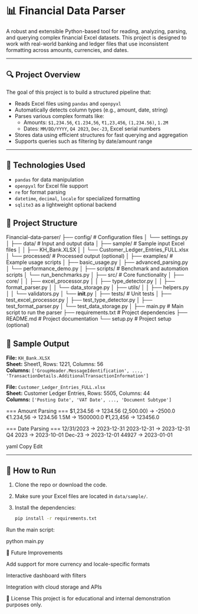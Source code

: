 # 📊 Financial Data Parser

A robust and extensible Python-based tool for reading, analyzing, parsing, and querying complex financial Excel datasets. This project is designed to work with real-world banking and ledger files that use inconsistent formatting across amounts, currencies, and dates.

---

## 🔍 Project Overview

The goal of this project is to build a structured pipeline that:

- Reads Excel files using `pandas` and `openpyxl`
- Automatically detects column types (e.g., amount, date, string)
- Parses various complex formats like:
  - Amounts: `$1,234.56`, `€1.234,56`, `₹1,23,456`, `(1,234.56)`, `1.2M`
  - Dates: `MM/DD/YYYY`, `Q4 2023`, `Dec-23`, Excel serial numbers
- Stores data using efficient structures for fast querying and aggregation
- Supports queries such as filtering by date/amount range

---

## 🧰 Technologies Used

- `pandas` for data manipulation  
- `openpyxl` for Excel file support  
- `re` for format parsing  
- `datetime`, `decimal`, `locale` for specialized formatting  
- `sqlite3` as a lightweight optional backend

## 📁 Project Structure
Financial-data-parser/
├── config/                         # Configuration files
│   └── settings.py
│
├── data/                           # Input and output data
│   ├── sample/                     # Sample input Excel files
│   │   ├── KH_Bank.XLSX
│   │   └── Customer_Ledger_Entries_FULL.xlsx
│   └── processed/                  # Processed output (optional)
│
├── examples/                       # Example usage scripts
│   ├── basic_usage.py
│   ├── advanced_parsing.py
│   └── performance_demo.py
│
├── scripts/                        # Benchmark and automation scripts
│   └── run_benchmarks.py
│
├── src/                            # Core functionality
│   ├── core/
│   │   ├── excel_processor.py
│   │   ├── type_detector.py
│   │   ├── format_parser.py
│   │   └── data_storage.py
│   ├── utils/
│   │   ├── helpers.py
│   │   └── validators.py
│   └── __init__.py
│
├── tests/                          # Unit tests
│   ├── test_excel_processor.py
│   ├── test_type_detector.py
│   ├── test_format_parser.py
│   └── test_data_storage.py
│
├── main.py                         # Main script to run the parser
├── requirements.txt                # Project dependencies
├── README.md                       # Project documentation
└── setup.py                        # Project setup (optional)



## 🧪 Sample Output

**File:** `KH_Bank.XLSX`  
**Sheet:** Sheet1, Rows: 1221, Columns: 56  
**Columns:** `['GroupHeader.MessageIdentification', ..., 'TransactionDetails.AdditionalTransactionInformation']`

**File:** `Customer_Ledger_Entries_FULL.xlsx`  
**Sheet:** Customer Ledger Entries, Rows: 5505, Columns: 44  
**Columns:** `['Posting Date', 'VAT Date', ..., 'Document Subtype']`

=== Amount Parsing ===
$1,234.56 -> 1234.56
(2,500.00) -> -2500.0
€1.234,56 -> 1234.56
1.5M -> 1500000.0
₹1,23,456 -> 123456.0

=== Date Parsing ===
12/31/2023 -> 2023-12-31
2023-12-31 -> 2023-12-31
Q4 2023 -> 2023-10-01
Dec-23 -> 2023-12-01
44927 -> 2023-01-01

yaml
Copy
Edit

---

## 🚀 How to Run

1. Clone the repo or download the code.
2. Make sure your Excel files are located in `data/sample/`.
3. Install the dependencies:

   ```bash
   pip install -r requirements.txt
Run the main script:

python main.py


🧠 Future Improvements

Add support for more currency and locale-specific formats

Interactive dashboard with filters

Integration with cloud storage and APIs

📝 License
This project is for educational and internal demonstration purposes only.
